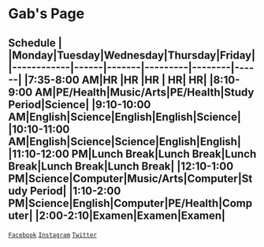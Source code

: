 # Gab's Page
**Schedule**
|            |Monday|Tuesday|Wednesday|Thursday|Friday|
|------------|------|-------|---------|--------|------|
|7:35-8:00 AM|HR    |HR     |HR       |      HR|    HR|
|8:10-9:00 AM|PE/Health|Music/Arts|PE/Health|Study Period|Science|
|9:10-10:00 AM|English|Science|English|English|Science|
|10:10-11:00 AM|English|Science|Science|English|English|
|11:10-12:00 PM|Lunch Break|Lunch Break|Lunch Break|Lunch Break|Lunch Break|
|12:10-1:00 PM|Science|Computer|Music/Arts|Computer|Study Period|
|1:10-2:00 PM|Science|English|Computer|PE/Health|Computer|
|2:00-2:10|Examen|Examen|Examen|
---
[`Facebook`](https://www.facebook.com/gabriel.aguilar.712712) [`Instagram`](https://instagram.com) [`Twitter`](https://www.twitter.com)
